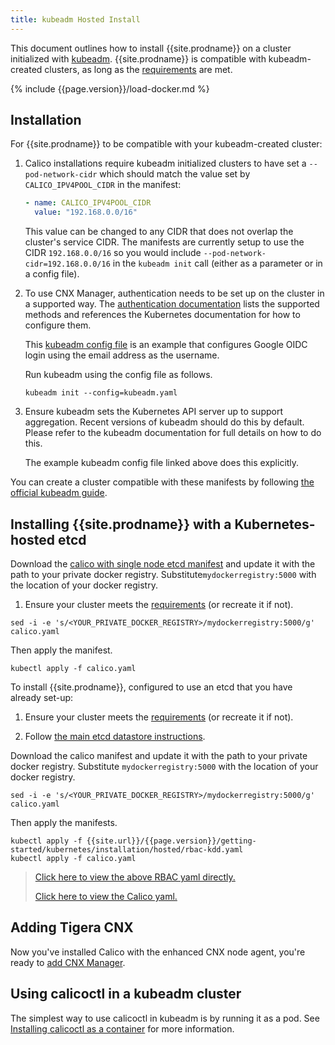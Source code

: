 ```yaml
---
title: kubeadm Hosted Install
---
```


This document outlines how to install {{site.prodname}} on a cluster initialized with
[kubeadm](http://kubernetes.io/docs/getting-started-guides/kubeadm/).  {{site.prodname}}
is compatible with kubeadm-created clusters, as long as the [requirements](#requirements) are met.

{% include {{page.version}}/load-docker.md %}

## Installation

For {{site.prodname}} to be compatible with your kubeadm-created cluster:

1. Calico installations require kubeadm initialized clusters to have set a `--pod-network-cidr`
   which should match the value set by `CALICO_IPV4POOL_CIDR` in the manifest:

   ```yaml
   - name: CALICO_IPV4POOL_CIDR
     value: "192.168.0.0/16"
   ```

   This value can be changed to any CIDR that does not overlap the cluster's service CIDR.
   The manifests are currently setup to use the CIDR `192.168.0.0/16` so you would include
   `--pod-network-cidr=192.168.0.0/16` in the `kubeadm init` call (either as a parameter
   or in a config file).

1. To use CNX Manager, authentication needs to be set up on the cluster in a supported way.
   The [authentication documentation](../../../../../reference/cnx/authentication) lists
   the supported methods and references the Kubernetes documentation for how to configure
   them.

   This [kubeadm config file](../cnx/demo-manifests/kubeadm.yaml) is an example that
   configures Google OIDC login using the email address as the username.

   Run kubeadm using the config file as follows.
   ```
   kubeadm init --config=kubeadm.yaml
   ```

1. Ensure kubeadm sets the Kubernetes API server up to support aggregation.  Recent
   versions of kubeadm should do this by default.  Please refer to the kubeadm
   documentation for full details on how to do this.

   The example kubeadm config file linked above does this explicitly.

You can create a cluster compatible with these manifests by following [the official kubeadm guide](http://kubernetes.io/docs/getting-started-guides/kubeadm/).

## Installing {{site.prodname}} with a Kubernetes-hosted etcd

Download the [calico with single node etcd manifest](1.7/calico.yaml) and
update it with the path to your private docker registry.
Substitute`mydockerregistry:5000` with the location of your docker registry.

1. Ensure your cluster meets the [requirements](#requirements) (or recreate it if not).

```
sed -i -e 's/<YOUR_PRIVATE_DOCKER_REGISTRY>/mydockerregistry:5000/g' calico.yaml
```

Then apply the manifest.

```shell
kubectl apply -f calico.yaml
```

To install {{site.prodname}}, configured to use an etcd that you have already set-up:

1. Ensure your cluster meets the [requirements](#requirements) (or recreate it if not).

2. Follow [the main etcd datastore instructions](../hosted).

Download the calico manifest and update it with the path to your private docker registry.  Substitute
`mydockerregistry:5000` with the location of your docker registry.

```
sed -i -e 's/<YOUR_PRIVATE_DOCKER_REGISTRY>/mydockerregistry:5000/g' calico.yaml
```

Then apply the manifests.

```shell
kubectl apply -f {{site.url}}/{{page.version}}/getting-started/kubernetes/installation/hosted/rbac-kdd.yaml
kubectl apply -f calico.yaml
```

>[Click here to view the above RBAC yaml directly.](../rbac-kdd.yaml)
>
>[Click here to view the Calico yaml.](../kubernetes-datastore/calico-networking/1.7/calico.yaml)

## Adding Tigera CNX

Now you've installed Calico with the enhanced CNX node agent, you're ready to
[add CNX Manager](../cnx/cnx).

## Using calicoctl in a kubeadm cluster

The simplest way to use calicoctl in kubeadm is by running it as a pod.
See [Installing calicoctl as a container](/{{page.version}}/usage/calicoctl/install#installing-calicoctl-as-a-container) for more information.
